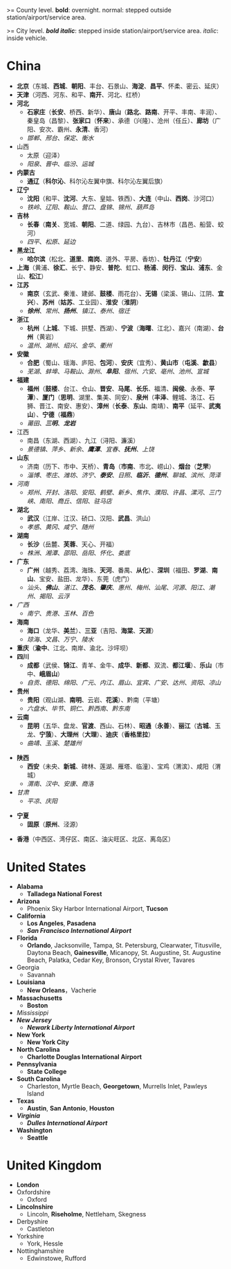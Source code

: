 \>= County level. **bold**: overnight. normal: stepped outside station/airport/service area.

\>= City level. **_bold italic_**: stepped inside station/airport/service area. _italic_: inside vehicle.

# China

- **北京**（东城、**西城**、**朝阳**、丰台、石景山、**海淀**、**昌平**、怀柔、密云、延庆）
- **天津**（河西、河东、和平、**南开**、河北、红桥）
- **河北**
  - **石家庄**（**长安**、桥西、新华）、**唐山**（**路北**、**路南**、开平、丰南、丰润）、秦皇岛（昌黎）、**张家口**（**怀来**）、承德（兴隆）、沧州（任丘）、**廊坊**（广阳、安次、霸州、**永清**、香河）
  - _邯郸_、_邢台_、_保定_、_衡水_
- 山西
  - 太原（迎泽）
  - _阳泉_、_晋中_、_临汾_、_运城_
- **内蒙古**
  - **通辽**（**科尔沁**、科尔沁左翼中旗、科尔沁左翼后旗）
- **辽宁**
  - **沈阳**（和平、**沈河**、大东、皇姑、铁西）、**大连**（中山、**西岗**、沙河口）
  - _铁岭_、_辽阳_、_鞍山_、_营口_、_盘锦_、_锦州_、_葫芦岛_
- **吉林**
  - **长春**（**南关**、宽城、**朝阳**、二道、绿园、九台）、吉林市（昌邑、船营、蛟河）
  - _四平_、_松原_、_延边_
- **黑龙江**
  - **哈尔滨**（松北、**道里**、**南岗**、道外、平房、香坊）、**牡丹江**（**宁安**）
- **上海**（黄浦、**徐汇**、长宁、静安、**普陀**、虹口、**杨浦**、**闵行**、**宝山**、**浦东**、金山、**松江**）
- **江苏**
  - **南京**（玄武、秦淮、建邺、**鼓楼**、雨花台）、**无锡**（梁溪、锡山、江阴、**宜兴**）、**苏州**（**姑苏**、工业园）、**淮安**（**淮阴**）
  - **_徐州_**、_常州_、**_扬州_**、_镇江_、_泰州_、_宿迁_
- **浙江**
  - **杭州**（**上城**、下城、拱墅、西湖）、**宁波**（**海曙**、江北）、嘉兴（南湖）、**台州**（黄岩）
  - _温州_、_湖州_、_绍兴_、_金华_、_衢州_
- **安徽**
  - **合肥**（蜀山、瑶海、庐阳、**包河**）、**安庆**（宜秀）、**黄山市**（**屯溪**、**歙县**）
  - _芜湖_、_蚌埠_、_马鞍山_、_滁州_、**_阜阳_**、_宿州_、_六安_、_亳州_、_池州_、_宣城_
- **福建**
  - **福州**（**鼓楼**、台江、仓山、**晋安**、**马尾**、**长乐**、福清、**闽侯**、永泰、**平潭**）、**厦门**（**思明**、湖里、集美、同安）、**泉州**（**丰泽**、鲤城、洛江、石狮、晋江、南安、惠安）、**漳州**（**长泰**、**东山**、南靖）、**南平**（延平、**武夷山**）、**宁德**（**福鼎**）
  - _莆田_、**_三明_**、**_龙岩_**
- 江西
  - 南昌（东湖、西湖）、九江（浔阳、濂溪）
  - _景德镇_、_萍乡_、_新余_、**_鹰潭_**、_宜春_、**_抚州_**、_上饶_
- **山东**
  - 济南（历下、市中、天桥）、**青岛**（**市南**、市北、崂山）、**烟台**（**芝罘**）
  - _淄博_、_枣庄_、_潍坊_、_济宁_、**_泰安_**、_日照_、**_临沂_**、**_德州_**、_聊城_、_滨州_、_菏泽_
- _河南_
  - _郑州_、_开封_、_洛阳_、_安阳_、_鹤壁_、_新乡_、_焦作_、_濮阳_、_许昌_、_漯河_、_三门峡_、_南阳_、_商丘_、_信阳_、_驻马店_
- **湖北**
  - **武汉**（江岸、江汉、硚口、汉阳、**武昌**、洪山）
  - _孝感_、_黄冈_、_咸宁_、_随州_
- **湖南**
  - **长沙**（岳麓、**芙蓉**、天心、开福）
  - _株洲_、_湘潭_、_邵阳_、_岳阳_、_怀化_、_娄底_
- **广东**
  - **广州**（越秀、荔湾、海珠、**天河**、番禺、**从化**）、**深圳**（福田、**罗湖**、**南山**、宝安、盐田、龙华）、东莞（虎门）
  - _汕头_、**_佛山_**、_湛江_、**_茂名_**、**_肇庆_**、_惠州_、_梅州_、_汕尾_、_河源_、_阳江_、_潮州_、_揭阳_、_云浮_
- _广西_
  - _南宁_、_贵港_、_玉林_、_百色_
- **海南**
  - **海口**（龙华、**美兰**）、**三亚**（吉阳、**海棠**、**天涯**）
  - _琼海_、_文昌_、_万宁_、_陵水_
- **重庆**（**渝中**、江北、南岸、渝北、沙坪坝）
- **四川**
  - **成都**（武侯、**锦江**、青羊、金牛、**成华**、**新都**、双流、**都江堰**）、**乐山**（市中、**峨眉山**）
  - _自贡_、_德阳_、_绵阳_、_广元_、_内江_、_眉山_、_宜宾_、_广安_、_达州_、_资阳_、_凉山_
- **贵州**
  - **贵阳**（观山湖、**南明**、云岩、**花溪**）、黔南（平塘）
  - _六盘水_、_毕节_、_铜仁_、_黔西南_、_黔东南_
- **云南**
  - **昆明**（五华、盘龙、**官渡**、西山、石林）、**昭通**（**永善**）、**丽江**（**古城**、玉龙、**宁蒗**）、**大理州**（**大理**）、**迪庆**（**香格里拉**）
  - _曲靖_、_玉溪_、_楚雄州_
<!--西藏-->
- **陕西**
  - **西安**（未央、**新城**、碑林、莲湖、雁塔、临潼）、宝鸡（渭滨）、咸阳（渭城）
  - _渭南_、_汉中_、_安康_、_商洛_
- _甘肃_
  - _平凉_、_庆阳_
<!--青海-->
- **宁夏**
  - **固原**（**原州**、泾源）
<!--新疆-->
- **香港**（中西区、湾仔区、南区、油尖旺区、北区、离岛区）
<!--*澳门-->
<!--*台湾-->

# United States

- **Alabama**
  - **Talladega National Forest**
- **Arizona**
  - Phoenix Sky Harbor International Airport, **Tucson**
- **California**
  - **Los Angeles**, **Pasadena**
  - **_San Francisco International Airport_**
- **Florida**
  - **Orlando**, Jacksonville, Tampa, St. Petersburg, Clearwater, Titusville, Daytona Beach, **Gainesville**, Micanopy, St. Augustine, St. Augustine Beach, Palatka, Cedar Key, Bronson, Crystal River, Tavares
- Georgia
  - Savannah
- **Louisiana**
  - **New Orleans**，Vacherie
- **Massachusetts**
  - **Boston**
- _Mississippi_
- **_New Jersey_**
  - **_Newark Liberty International Airport_**
- **New York**
  - **New York City**
- **North Carolina**
  - **Charlotte Douglas International Airport**
- **Pennsylvania**
  - **State College**
- **South Carolina**
  - Charleston, Myrtle Beach, **Georgetown**, Murrells Inlet, Pawleys Island
- **Texas**
  - **Austin**, **San Antonio**, **Houston**
- **_Virginia_**
  - **_Dulles International Airport_**
- **Washington**
  - **Seattle**

# United Kingdom

- **London**
- Oxfordshire
  - Oxford
- **Lincolnshire**
  - Lincoln, **Riseholme**, Nettleham, Skegness
- Derbyshire
  - Castleton
- Yorkshire
  - York, Hessle
- Nottinghamshire
  - Edwinstowe, Rufford
